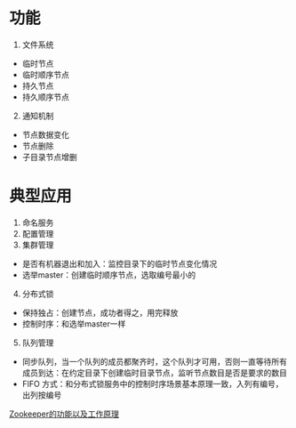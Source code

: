 # 功能
1. 文件系统
  * 临时节点
  * 临时顺序节点
  * 持久节点
  * 持久顺序节点
2. 通知机制
  * 节点数据变化
  * 节点删除
  * 子目录节点增删

# 典型应用
1. 命名服务
2. 配置管理
3. 集群管理
  * 是否有机器退出和加入：监控目录下的临时节点变化情况
  * 选举master：创建临时顺序节点，选取编号最小的
4. 分布式锁
  * 保持独占：创建节点，成功者得之，用完释放
  * 控制时序：和选举master一样
5. 队列管理
  * 同步队列，当一个队列的成员都聚齐时，这个队列才可用，否则一直等待所有成员到达：在约定目录下创建临时目录节点，监听节点数目是否是要求的数目
  * FIFO 方式：和分布式锁服务中的控制时序场景基本原理一致，入列有编号，出列按编号



[Zookeeper的功能以及工作原理](http://www.cnblogs.com/felixzh/p/5869212.html)